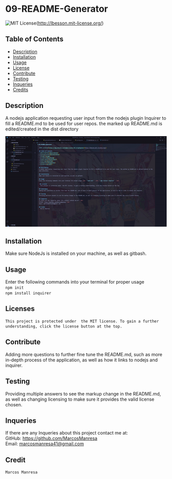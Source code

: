 # 09-README-Generator

  ![MIT License](https://img.shields.io/badge/License-MIT-brightgreen)(http://lbesson.mit-license.org/)

  ## Table of Contents
  * [Description](#description)
  * [Installation](#installation)
  * [Usage](#usage)
  * [License](#licensing)
  * [Contribute](#contribute)
  * [Testing](#testing)
  * [Inqueries](#inqueries)
  * [Credits](#credit)

  ## Description
  A nodejs application requesting user input from the nodejs plugin Inquirer to fill a README.md to be used for user repos. the marked up README.md is edited/created in the dist directory
  
  ![Gif](https://github.com/MarcosManresa/09-Readme-Generator/blob/main/src/ezgif-1-2d57582ddaa2.gif)

  ## Installation
  Make sure NodeJs is installed on your machine, as well as gitbash.

  ## Usage
  Enter the following commands into your terminal for proper usage </br> ``npm init`` </br> ``npm install inquirer`` </br>

   ## Licenses
    This project is protected under  the MIT license. To gain a further understanding, click the license button at the top.

  ## Contribute
  Adding more questions to further fine tune the README.md, such as more in-depth process of the application, as well as how it links to nodejs and inquirer.

  ## Testing
  Providing multiple answers to see the markup change in the README.md, as well as changing licensing to make sure it provides the valid license chosen.

  ## Inqueries
  If there are any Inqueries about this project contact me at: </br>
  GitHub: https://github.com/MarcosManresa </br>
  Email: marcosmanresa41@gmail.com

  ## Credit
    Marcos Manresa
